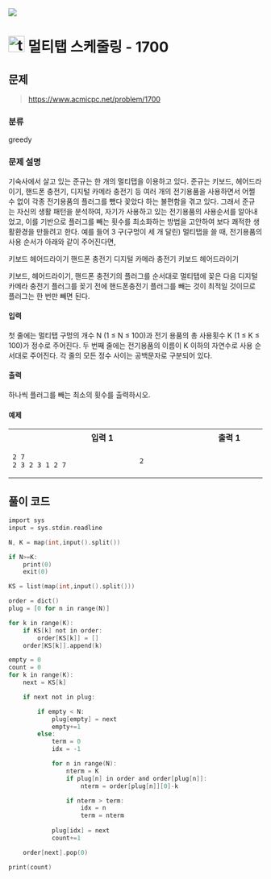 <img src="https://j7b205.p.ssafy.io/assets/header/markdown_header.png" />

# <img src="https://static.solved.ac/tier_small/15.svg" alt="tier" height="32px" /> 멀티탭 스케줄링 - 1700 

## 문제

> https://www.acmicpc.net/problem/1700

### 분류

greedy

### 문제 설명

기숙사에서 살고 있는 준규는 한 개의 멀티탭을 이용하고 있다. 준규는 키보드, 헤어드라이기, 핸드폰 충전기, 디지털 카메라 충전기 등 여러 개의 전기용품을 사용하면서 어쩔 수 없이 각종 전기용품의 플러그를 뺐다 꽂았다 하는 불편함을 겪고 있다. 그래서 준규는 자신의 생활 패턴을 분석하여, 자기가 사용하고 있는 전기용품의 사용순서를 알아내었고, 이를 기반으로 플러그를 빼는 횟수를 최소화하는 방법을 고안하여 보다 쾌적한 생활환경을 만들려고 한다.
예를 들어 3 구(구멍이 세 개 달린) 멀티탭을 쓸 때, 전기용품의 사용 순서가 아래와 같이 주어진다면, 

키보드
헤어드라이기
핸드폰 충전기
디지털 카메라 충전기
키보드
헤어드라이기

키보드, 헤어드라이기, 핸드폰 충전기의 플러그를 순서대로 멀티탭에 꽂은 다음 디지털 카메라 충전기 플러그를 꽂기 전에 핸드폰충전기 플러그를 빼는 것이 최적일 것이므로 플러그는 한 번만 빼면 된다.



#### 입력

첫 줄에는 멀티탭 구멍의 개수 N (1 ≤ N ≤ 100)과 전기 용품의 총 사용횟수 K (1 ≤ K ≤ 100)가 정수로 주어진다. 두 번째 줄에는 전기용품의 이름이 K 이하의 자연수로 사용 순서대로 주어진다. 각 줄의 모든 정수 사이는 공백문자로 구분되어 있다.



#### 출력

하나씩 플러그를 빼는 최소의 횟수를 출력하시오.



#### 예제

<table><tr><th><img width=120/>입력 1<img width=120/></th><th><img width=120/>출력 1<img width=120/></th></tr><tr><td>

```
2 7
2 3 2 3 1 2 7
```
</td><td>

```
2
```
</td></tr></table>


####

## 풀이 코드

```c
import sys
input = sys.stdin.readline

N, K = map(int,input().split())

if N>=K:
    print(0)
    exit(0)

KS = list(map(int,input().split()))

order = dict()
plug = [0 for n in range(N)]

for k in range(K):
    if KS[k] not in order:
        order[KS[k]] = []
    order[KS[k]].append(k)

empty = 0
count = 0
for k in range(K):
    next = KS[k]

    if next not in plug:

        if empty < N:
            plug[empty] = next
            empty+=1
        else:
            term = 0
            idx = -1

            for n in range(N):
                nterm = K
                if plug[n] in order and order[plug[n]]:
                    nterm = order[plug[n]][0]-k

                if nterm > term:
                    idx = n
                    term = nterm
            
            plug[idx] = next
            count+=1

    order[next].pop(0)

print(count)

```
